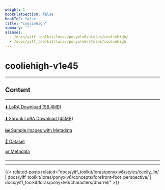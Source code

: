 ```yaml
---
weight: 1
bookFlatSection: false
bookToC: false
title: "cooliehigh"
summary: ""
aliases:
  - /docs/yiff_toolkit/loras/ponyxlv6/styles/cooliehigh/
  - /docs/yiff_toolkit/loras/ponyxlv6/styles/cooliehigh
---
```


<!--markdownlint-disable MD025 MD033 -->

# cooliehigh-v1e45

---

## Content

---

[⬇️ LoRA Download (58.4MB)](https://huggingface.co/k4d3/yiff_toolkit/resolve/main/ponyxl_loras/cooliehigh-v1e45.safetensors?download=true)

[⬇️ Shrunk LoRA Download (45MB)](https://huggingface.co/k4d3/yiff_toolkit/resolve/main/ponyxl_loras_shrunk_2/cooliehigh-v1e45_frockpt1_th-3.55.safetensors?download=true)

[🖼️ Sample Images with Metadata](https://huggingface.co/k4d3/yiff_toolkit/tree/main/static/{})

[📐 Dataset](https://huggingface.co/datasets/k4d3/furry/tree/main/by_cooliehigh)

[📊 Metadata](https://huggingface.co/k4d3/yiff_toolkit/raw/main/ponyxl_loras/cooliehigh-v1e45.json)

---

---

{{< related-posts related="docs/yiff_toolkit/loras/ponyxlv6/styles/cecily_lin/ | docs/yiff_toolkit/loras/ponyxlv6/concepts/forefront-foot_perspective/ | docs/yiff_toolkit/loras/ponyxlv6/characters/dharrel/" >}}

